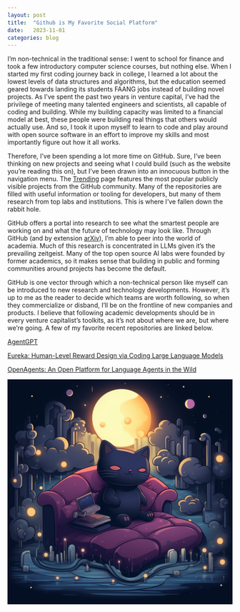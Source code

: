 ```yaml
---
layout: post
title:  "Github is My Favorite Social Platform"
date:   2023-11-01
categories: blog
---
```

I’m non-technical in the traditional sense: I went to school for finance and took a few introductory computer science courses, but nothing else. When I started my first coding journey back in college, I learned a lot about the lowest levels of data structures and algorithms, but the education seemed geared towards landing its students FAANG jobs instead of building novel projects. As I’ve spent the past two years in venture capital, I’ve had the privilege of meeting many talented engineers and scientists, all capable of coding and building. While my building capacity was limited to a financial model at best, these people were building real things that others would actually use. And so, I took it upon myself to learn to code and play around with open source software in an effort to improve my skills and most importantly figure out how it all works.

Therefore, I’ve been spending a lot more time on GitHub. Sure, I’ve been thinking on new projects and seeing what I could build (such as the website you’re reading this on), but I’ve been drawn into an innocuous button in the navigation menu. The <a href="https://github.com/trending">Trending</a> page features the most popular publicly visible projects from the GitHub community. Many of the repositories are filled with useful information or tooling for developers, but many of them research from top labs and institutions. This is where I’ve fallen down the rabbit hole.

GitHub offers a portal into research to see what the smartest people are working on and what the future of technology may look like. Through GitHub (and by extension <a href="https://arxiv.org">arXiv</a>), I’m able to peer into the world of academia. Much of this research is concentrated in LLMs given it’s the prevailing zeitgeist. Many of the top open source AI labs were founded by former academics, so it makes sense that building in public and forming communities around projects has become the default.

GitHub is one vector through which a non-technical person like myself can be introduced to new research and technology developments. However, it’s up to me as the reader to decide which teams are worth following, so when they commercialize or disband, I’ll be on the frontline of new companies and products. I believe that following academic developments should be in every venture capitalist’s toolkits, as it’s not about where we are, but where we’re going. A few of my favorite recent repositories are linked below.

<a href="https://github.com/reworkd/AgentGPT">AgentGPT</a>

<a href="https://eureka-research.github.io">Eureka: Human-Level Reward Design via Coding Large Language Models</a>

<a href="https://github.com/xlang-ai/OpenAgents">OpenAgents: An Open Platform for Language Agents in the Wild</a>

![Shoes](/images/github.png)